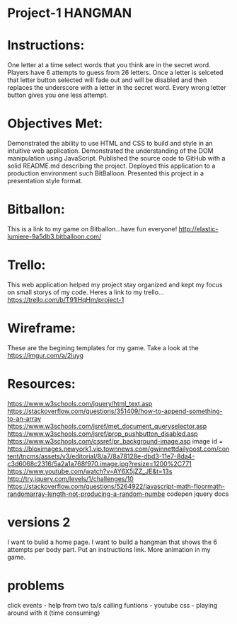 # Project-1 HANGMAN

# Instructions: 
One letter at a time select words that you think are in the secret word. Players have 6 attempts to guess from 26 letters. Once a letter is selceted that letter button selected will fade out and will be disabled and then replaces the underscore with a letter in the secret word. Every wrong letter button gives you one less attempt.

# Objectives Met:
Demonstrated the ability to use HTML and CSS to build and style in an intuitive web application.
Demonstrated the understanding of the DOM manipulation using JavaScript.
Published the source code to GitHub with a solid README.md describing the project.
Deployed this application to a production environment such BitBalloon.
Presented this project in a presentation style format.

# Bitballon: 
This is a link to my game on Bitballon...have fun everyone! http://elastic-lumiere-9a5db3.bitballoon.com/

# Trello: 
This web application helped my project stay organized and kept my focus on small storys of my code. Heres a link to my trello... https://trello.com/b/T91lHqHm/project-1

# Wireframe: 
These are the begining templates for my game. Take a look at the https://imgur.com/a/2luyg

# Resources:
https://www.w3schools.com/jquery/html_text.asp
https://stackoverflow.com/questions/351409/how-to-append-something-to-an-array
https://www.w3schools.com/jsref/met_document_queryselector.asp
https://www.w3schools.com/jsref/prop_pushbutton_disabled.asp
https://www.w3schools.com/cssref/pr_background-image.asp
image id = https://bloximages.newyork1.vip.townnews.com/gwinnettdailypost.com/content/tncms/assets/v3/editorial/8/a7/8a78128e-dbd3-11e7-8da4-c3d6068c2316/5a2a1a768f970.image.jpg?resize=1200%2C771
https://www.youtube.com/watch?v=AY6X5jZZ_JE&t=13s
http://try.jquery.com/levels/1/challenges/10
https://stackoverflow.com/questions/5264922/javascript-math-floormath-randomarray-length-not-producing-a-random-numbe
codepen 
jquery docs
# versions 2
I want to bulid a home page. 
I want to build a hangman that shows the 6 attempts per body part. 
Put an instructions link.
More animation in my game.

# problems 
click events - help from two ta/s
calling funtions - youtube
css - playing around with it (time consuming)



